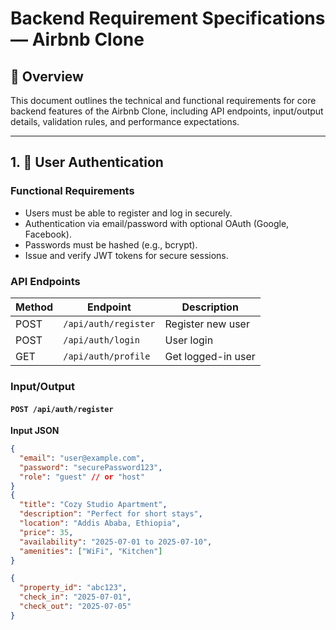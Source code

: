 # Backend Requirement Specifications — Airbnb Clone

## 📌 Overview
This document outlines the technical and functional requirements for core backend features of the Airbnb Clone, including API endpoints, input/output details, validation rules, and performance expectations.

---

## 1. 🔐 User Authentication

### Functional Requirements
- Users must be able to register and log in securely.
- Authentication via email/password with optional OAuth (Google, Facebook).
- Passwords must be hashed (e.g., bcrypt).
- Issue and verify JWT tokens for secure sessions.

### API Endpoints
| Method | Endpoint         | Description              |
|--------|------------------|--------------------------|
| POST   | `/api/auth/register` | Register new user     |
| POST   | `/api/auth/login`    | User login            |
| GET    | `/api/auth/profile`  | Get logged-in user    |

### Input/Output
#### `POST /api/auth/register`
**Input JSON**
```json
{
  "email": "user@example.com",
  "password": "securePassword123",
  "role": "guest" // or "host"
}
{
  "title": "Cozy Studio Apartment",
  "description": "Perfect for short stays",
  "location": "Addis Ababa, Ethiopia",
  "price": 35,
  "availability": "2025-07-01 to 2025-07-10",
  "amenities": ["WiFi", "Kitchen"]
}

{
  "property_id": "abc123",
  "check_in": "2025-07-01",
  "check_out": "2025-07-05"
}
